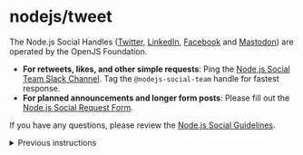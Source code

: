 # nodejs/tweet

The Node.js Social Handles ([Twitter](https://twitter.com/nodejs), [LinkedIn](https://www.linkedin.com/company/node-js), [Facebook](https://www.facebook.com/nodejsfoundation/) and [Mastodon](https://social.lfx.dev/@nodejs)) are operated by the OpenJS Foundation.

* **For retweets, likes, and other simple requests**: Ping the [Node.js Social Team Slack Channel](https://openjs-foundation.slack.com/archives/C0142A39BNE). Tag the `@nodejs-social-team` handle for fastest response.
* **For planned announcements and longer form posts**: Please fill out the [Node.js Social Request Form](https://forms.gle/Y5Jo42tb1AMqn9Rj8).

If you have any questions, please review the [Node.js Social Guidelines](https://docs.google.com/document/d/1yrYZJ2twrbpUuScbo3rmN_v-Jfv6d2tO74nCT6PcpxI/edit?usp=share_link).

<details>

<summary>Previous instructions</summary>

## How we approach content for Twitter

Both Social Team members and Node.js project collaborators submitting PRs should approach creating content for Twitter in the same way:

- The language being written should be as precise and clear as possible.
- There should generally be no hashtags contained within, unless they are relevant to real-world events like conferences.
  - Hashtags like #nodejs or #javascript are relatively unused outside of spam at this point, and add no additional semantic value on Twitter.
- We do not amplify or share content that could unduly promote or benefit one corporation that does work in the space of Node.js over another.
- We try to amplify the collaborators who are doing the work rather than anonymously taking credit for it as the project.
  - For general releases, we try to amplify those on the Release Team who are cutting releases directly rather than tweeting release announcements directly from the project's account.
  - For security releases, it is important that the tweet come directly from the Node.js Twitter account (the authoritative source) so that readers will immediately recognize the announcement. Additionally, if there is an announcement tweet from collaborators who put in the effort to make the security release happen, those tweets should also be amplified with a retweet from the Node.js account.
- In situations where a collaborator might become a target for harassment, post from the project account directly.
- We aim to support and amplify ecosystem members who are doing interesting and nice work.

This list should not be expected to be comprehensive nor exclusive, and may be clarified, ammended, or otherwise modified to ensure that the way the Social Team works in the context of our Twitter account is well represented here.

### Other tips for tweets:

- If you are driving folks to a link, place that link at the end of the tweet so that Twitter displays the content as a Twitter Card.
- Are you trying to get people to take some sort of action? (Read blog post, participate in an event, etc...) If so, then make that "call to action" text clear and use encouraging language.

## Request a tweet from the [@nodejs](https://twitter.com/nodejs) Twitter account

To request a tweet from the @nodejs account, follow the instructions here: [/tweets](./tweets/)

## Process for tweets regarding Node.js releases:

For all major and minor releases, the following process should be done:

1. Retweet canonical tweet from person leading the effort
1. Quote tweet the canonical tweet with the following language: (if possible wait 1-2hrs after step 1, the retweet above)

```
📣 Node.js vX.x.x now available

$ nvm install x.x.x

Thank you to all the people who helped make it happen 🙌
```

For security release tweets, the process is documented here: https://github.com/nodejs/node/blob/master/doc/contributing/security-release-process.md

</details>
